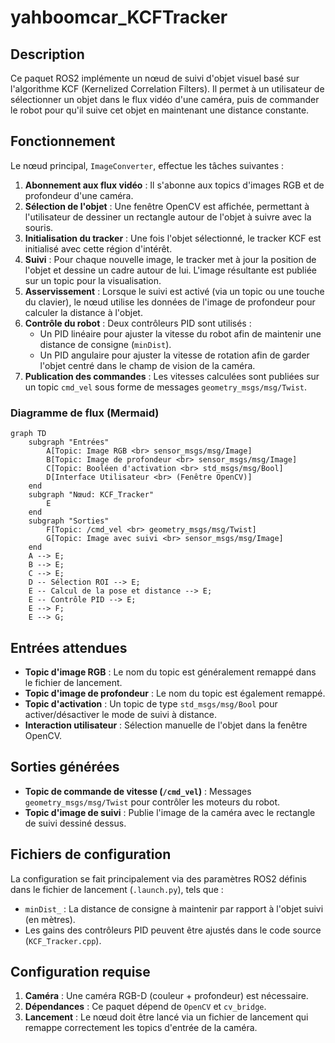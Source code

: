 # yahboomcar_KCFTracker

## Description

Ce paquet ROS2 implémente un nœud de suivi d'objet visuel basé sur l'algorithme KCF (Kernelized Correlation Filters). Il permet à un utilisateur de sélectionner un objet dans le flux vidéo d'une caméra, puis de commander le robot pour qu'il suive cet objet en maintenant une distance constante.

## Fonctionnement

Le nœud principal, `ImageConverter`, effectue les tâches suivantes :
1.  **Abonnement aux flux vidéo** : Il s'abonne aux topics d'images RGB et de profondeur d'une caméra.
2.  **Sélection de l'objet** : Une fenêtre OpenCV est affichée, permettant à l'utilisateur de dessiner un rectangle autour de l'objet à suivre avec la souris.
3.  **Initialisation du tracker** : Une fois l'objet sélectionné, le tracker KCF est initialisé avec cette région d'intérêt.
4.  **Suivi** : Pour chaque nouvelle image, le tracker met à jour la position de l'objet et dessine un cadre autour de lui. L'image résultante est publiée sur un topic pour la visualisation.
5.  **Asservissement** : Lorsque le suivi est activé (via un topic ou une touche du clavier), le nœud utilise les données de l'image de profondeur pour calculer la distance à l'objet.
6.  **Contrôle du robot** : Deux contrôleurs PID sont utilisés :
    *   Un PID linéaire pour ajuster la vitesse du robot afin de maintenir une distance de consigne (`minDist`).
    *   Un PID angulaire pour ajuster la vitesse de rotation afin de garder l'objet centré dans le champ de vision de la caméra.
7.  **Publication des commandes** : Les vitesses calculées sont publiées sur un topic `cmd_vel` sous forme de messages `geometry_msgs/msg/Twist`.

### Diagramme de flux (Mermaid)

```mermaid
graph TD
    subgraph "Entrées"
        A[Topic: Image RGB <br> sensor_msgs/msg/Image]
        B[Topic: Image de profondeur <br> sensor_msgs/msg/Image]
        C[Topic: Booléen d'activation <br> std_msgs/msg/Bool]
        D[Interface Utilisateur <br> (Fenêtre OpenCV)]
    end
    subgraph "Nœud: KCF_Tracker"
        E
    end
    subgraph "Sorties"
        F[Topic: /cmd_vel <br> geometry_msgs/msg/Twist]
        G[Topic: Image avec suivi <br> sensor_msgs/msg/Image]
    end
    A --> E;
    B --> E;
    C --> E;
    D -- Sélection ROI --> E;
    E -- Calcul de la pose et distance --> E;
    E -- Contrôle PID --> E;
    E --> F;
    E --> G;
```

## Entrées attendues

-   **Topic d'image RGB** : Le nom du topic est généralement remappé dans le fichier de lancement.
-   **Topic d'image de profondeur** : Le nom du topic est également remappé.
-   **Topic d'activation** : Un topic de type `std_msgs/msg/Bool` pour activer/désactiver le mode de suivi à distance.
-   **Interaction utilisateur** : Sélection manuelle de l'objet dans la fenêtre OpenCV.

## Sorties générées

-   **Topic de commande de vitesse (`/cmd_vel`)** : Messages `geometry_msgs/msg/Twist` pour contrôler les moteurs du robot.
-   **Topic d'image de suivi** : Publie l'image de la caméra avec le rectangle de suivi dessiné dessus.

## Fichiers de configuration

La configuration se fait principalement via des paramètres ROS2 définis dans le fichier de lancement (`.launch.py`), tels que :
-   `minDist_` : La distance de consigne à maintenir par rapport à l'objet suivi (en mètres).
-   Les gains des contrôleurs PID peuvent être ajustés dans le code source (`KCF_Tracker.cpp`).

## Configuration requise

1.  **Caméra** : Une caméra RGB-D (couleur + profondeur) est nécessaire.
2.  **Dépendances** : Ce paquet dépend de `OpenCV` et `cv_bridge`.
3.  **Lancement** : Le nœud doit être lancé via un fichier de lancement qui remappe correctement les topics d'entrée de la caméra.
